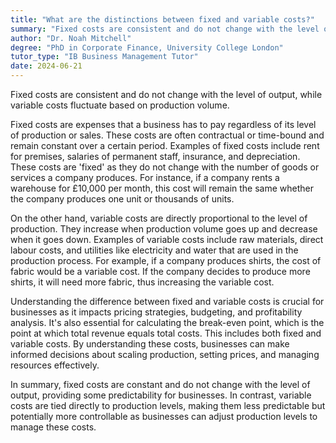 ```yaml
---
title: "What are the distinctions between fixed and variable costs?"
summary: "Fixed costs are consistent and do not change with the level of output, while variable costs fluctuate based on production volume."
author: "Dr. Noah Mitchell"
degree: "PhD in Corporate Finance, University College London"
tutor_type: "IB Business Management Tutor"
date: 2024-06-21
---
```


Fixed costs are consistent and do not change with the level of output, while variable costs fluctuate based on production volume.

Fixed costs are expenses that a business has to pay regardless of its level of production or sales. These costs are often contractual or time-bound and remain constant over a certain period. Examples of fixed costs include rent for premises, salaries of permanent staff, insurance, and depreciation. These costs are 'fixed' as they do not change with the number of goods or services a company produces. For instance, if a company rents a warehouse for £10,000 per month, this cost will remain the same whether the company produces one unit or thousands of units.

On the other hand, variable costs are directly proportional to the level of production. They increase when production volume goes up and decrease when it goes down. Examples of variable costs include raw materials, direct labour costs, and utilities like electricity and water that are used in the production process. For example, if a company produces shirts, the cost of fabric would be a variable cost. If the company decides to produce more shirts, it will need more fabric, thus increasing the variable cost.

Understanding the difference between fixed and variable costs is crucial for businesses as it impacts pricing strategies, budgeting, and profitability analysis. It's also essential for calculating the break-even point, which is the point at which total revenue equals total costs. This includes both fixed and variable costs. By understanding these costs, businesses can make informed decisions about scaling production, setting prices, and managing resources effectively.

In summary, fixed costs are constant and do not change with the level of output, providing some predictability for businesses. In contrast, variable costs are tied directly to production levels, making them less predictable but potentially more controllable as businesses can adjust production levels to manage these costs.
    